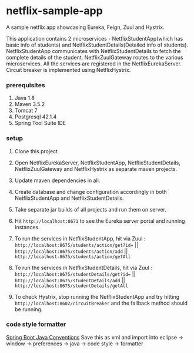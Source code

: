 # netflix-sample-app
A sample netflix app showcasing Eureka, Feign, Zuul and Hystrix.

This application contains 2 microservices - NetflixStudentApp(which has basic info of students) and NetflixStudentDetails(Detailed info of students).
NetflixStudentApp communicates with NetflixStudentDetails to fetch the complete details of the student.
NetflixZuulGateway routes to the various microservices. All the services are registered in the NetflixEurekaServer.
Circuit breaker is implemented using NetflixHystrix.

### prerequisites
1. Java 1.8
2. Maven 3.5.2
3. Tomcat 7
4. Postgresql 42.1.4
5. Spring Tool Suite IDE

### setup
1. Clone this project
2. Open NetflixEurekaServer, NetflixStudentApp, NetflixStudentDetails, NetflixZuulGateway and NetflixHystrix as separate maven projects.
3. Update maven dependencies in all.
4. Create database and change configuration accordingly in both NetflixStudentApp and NetflixStudentDetails.
5. Take separate jar builds of all projects and run them on server.
6. Hit `http://localhost:8671` to see the Eureka server portal and running instances.
7. To run the services in NetflixStudentApp, hit via Zuul : 
	`http://localhost:8675/students/action/get?id=` || `http://localhost:8675/students/action/add` || `http://localhost:8675/students/action/getAll`

8. To run the services in NetflixStudentDetails, hit via Zuul : 
	`http://localhost:8675/studentDetails/get?id=` || `http://localhost:8675/studentDetails/add` || `http://localhost:8675/studentDetails/getAll`
	
9. To check Hystrix, stop running the NetflixStudentApp and try hitting `http://localhost:8602/circuitBreaker` and the fallback method should be running.

### code style formatter
[Spring Boot Java Conventions](https://gist.github.com/jyotsnasanthosh/e2fb456f0ff91aa42ad8203e148bff79)
Save this as xml and import into eclipse -> window -> preferences -> java -> code style -> formatter